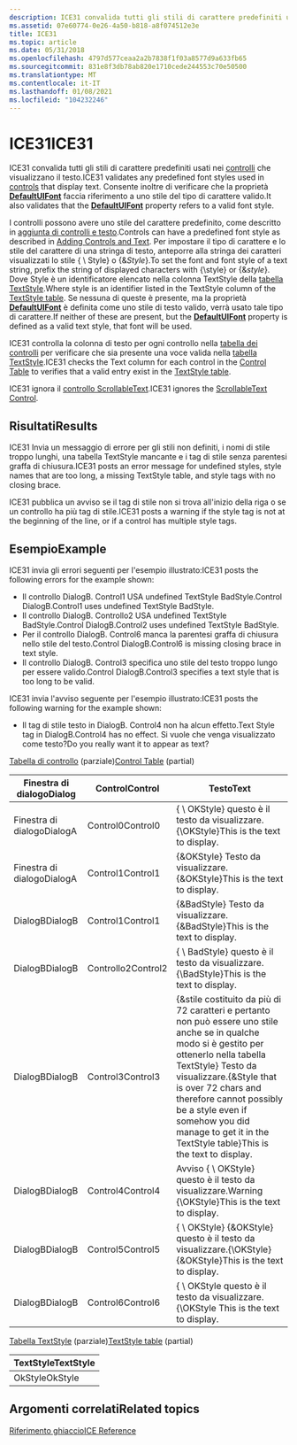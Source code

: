 ```yaml
---
description: ICE31 convalida tutti gli stili di carattere predefiniti usati nei controlli che visualizzano il testo. Consente inoltre di verificare che la proprietà DefaultUIFont faccia riferimento a uno stile del tipo di carattere valido.
ms.assetid: 07e60774-0e26-4a50-b818-a8f074512e3e
title: ICE31
ms.topic: article
ms.date: 05/31/2018
ms.openlocfilehash: 4797d577ceaa2a2b7838f1f03a8577d9a633fb65
ms.sourcegitcommit: 831e8f3db78ab820e1710cede244553c70e50500
ms.translationtype: MT
ms.contentlocale: it-IT
ms.lasthandoff: 01/08/2021
ms.locfileid: "104232246"
---
```

# <a name="ice31"></a><span data-ttu-id="6cfb0-104">ICE31</span><span class="sxs-lookup"><span data-stu-id="6cfb0-104">ICE31</span></span>

<span data-ttu-id="6cfb0-105">ICE31 convalida tutti gli stili di carattere predefiniti usati nei [controlli](controls.md) che visualizzano il testo.</span><span class="sxs-lookup"><span data-stu-id="6cfb0-105">ICE31 validates any predefined font styles used in [controls](controls.md) that display text.</span></span> <span data-ttu-id="6cfb0-106">Consente inoltre di verificare che la proprietà [**DefaultUIFont**](defaultuifont.md) faccia riferimento a uno stile del tipo di carattere valido.</span><span class="sxs-lookup"><span data-stu-id="6cfb0-106">It also validates that the [**DefaultUIFont**](defaultuifont.md) property refers to a valid font style.</span></span>

<span data-ttu-id="6cfb0-107">I controlli possono avere uno stile del carattere predefinito, come descritto in [aggiunta di controlli e testo](adding-controls-and-text.md).</span><span class="sxs-lookup"><span data-stu-id="6cfb0-107">Controls can have a predefined font style as described in [Adding Controls and Text](adding-controls-and-text.md).</span></span> <span data-ttu-id="6cfb0-108">Per impostare il tipo di carattere e lo stile del carattere di una stringa di testo, anteporre alla stringa dei caratteri visualizzati lo stile { \\ Style} o {&*Style*}.</span><span class="sxs-lookup"><span data-stu-id="6cfb0-108">To set the font and font style of a text string, prefix the string of displayed characters with {\\style} or {&*style*}.</span></span> <span data-ttu-id="6cfb0-109">Dove Style è un identificatore elencato nella colonna TextStyle della [tabella TextStyle](textstyle-table.md).</span><span class="sxs-lookup"><span data-stu-id="6cfb0-109">Where style is an identifier listed in the TextStyle column of the [TextStyle table](textstyle-table.md).</span></span> <span data-ttu-id="6cfb0-110">Se nessuna di queste è presente, ma la proprietà [**DefaultUIFont**](defaultuifont.md) è definita come uno stile di testo valido, verrà usato tale tipo di carattere.</span><span class="sxs-lookup"><span data-stu-id="6cfb0-110">If neither of these are present, but the [**DefaultUIFont**](defaultuifont.md) property is defined as a valid text style, that font will be used.</span></span>

<span data-ttu-id="6cfb0-111">ICE31 controlla la colonna di testo per ogni controllo nella [tabella dei controlli](control-table.md) per verificare che sia presente una voce valida nella [tabella TextStyle](textstyle-table.md).</span><span class="sxs-lookup"><span data-stu-id="6cfb0-111">ICE31 checks the Text column for each control in the [Control Table](control-table.md) to verifies that a valid entry exist in the [TextStyle table](textstyle-table.md).</span></span>

<span data-ttu-id="6cfb0-112">ICE31 ignora il [controllo ScrollableText](scrollabletext-control.md).</span><span class="sxs-lookup"><span data-stu-id="6cfb0-112">ICE31 ignores the [ScrollableText Control](scrollabletext-control.md).</span></span>

## <a name="results"></a><span data-ttu-id="6cfb0-113">Risultati</span><span class="sxs-lookup"><span data-stu-id="6cfb0-113">Results</span></span>

<span data-ttu-id="6cfb0-114">ICE31 Invia un messaggio di errore per gli stili non definiti, i nomi di stile troppo lunghi, una tabella TextStyle mancante e i tag di stile senza parentesi graffa di chiusura.</span><span class="sxs-lookup"><span data-stu-id="6cfb0-114">ICE31 posts an error message for undefined styles, style names that are too long, a missing TextStyle table, and style tags with no closing brace.</span></span>

<span data-ttu-id="6cfb0-115">ICE31 pubblica un avviso se il tag di stile non si trova all'inizio della riga o se un controllo ha più tag di stile.</span><span class="sxs-lookup"><span data-stu-id="6cfb0-115">ICE31 posts a warning if the style tag is not at the beginning of the line, or if a control has multiple style tags.</span></span>

## <a name="example"></a><span data-ttu-id="6cfb0-116">Esempio</span><span class="sxs-lookup"><span data-stu-id="6cfb0-116">Example</span></span>

<span data-ttu-id="6cfb0-117">ICE31 invia gli errori seguenti per l'esempio illustrato:</span><span class="sxs-lookup"><span data-stu-id="6cfb0-117">ICE31 posts the following errors for the example shown:</span></span>

-   <span data-ttu-id="6cfb0-118">Il controllo DialogB. Control1 USA undefined TextStyle BadStyle.</span><span class="sxs-lookup"><span data-stu-id="6cfb0-118">Control DialogB.Control1 uses undefined TextStyle BadStyle.</span></span>
-   <span data-ttu-id="6cfb0-119">Il controllo DialogB. Controllo2 USA undefined TextStyle BadStyle.</span><span class="sxs-lookup"><span data-stu-id="6cfb0-119">Control DialogB.Control2 uses undefined TextStyle BadStyle.</span></span>
-   <span data-ttu-id="6cfb0-120">Per il controllo DialogB. Control6 manca la parentesi graffa di chiusura nello stile del testo.</span><span class="sxs-lookup"><span data-stu-id="6cfb0-120">Control DialogB.Control6 is missing closing brace in text style.</span></span>
-   <span data-ttu-id="6cfb0-121">Il controllo DialogB. Control3 specifica uno stile del testo troppo lungo per essere valido.</span><span class="sxs-lookup"><span data-stu-id="6cfb0-121">Control DialogB.Control3 specifies a text style that is too long to be valid.</span></span>

<span data-ttu-id="6cfb0-122">ICE31 invia l'avviso seguente per l'esempio illustrato:</span><span class="sxs-lookup"><span data-stu-id="6cfb0-122">ICE31 posts the following warning for the example shown:</span></span>

-   <span data-ttu-id="6cfb0-123">Il tag di stile testo in DialogB. Control4 non ha alcun effetto.</span><span class="sxs-lookup"><span data-stu-id="6cfb0-123">Text Style tag in DialogB.Control4 has no effect.</span></span> <span data-ttu-id="6cfb0-124">Si vuole che venga visualizzato come testo?</span><span class="sxs-lookup"><span data-stu-id="6cfb0-124">Do you really want it to appear as text?</span></span>

<span data-ttu-id="6cfb0-125">[Tabella di controllo](control-table.md) (parziale)</span><span class="sxs-lookup"><span data-stu-id="6cfb0-125">[Control Table](control-table.md) (partial)</span></span>



| <span data-ttu-id="6cfb0-126">Finestra di dialogo</span><span class="sxs-lookup"><span data-stu-id="6cfb0-126">Dialog</span></span>  | <span data-ttu-id="6cfb0-127">Control</span><span class="sxs-lookup"><span data-stu-id="6cfb0-127">Control</span></span>  | <span data-ttu-id="6cfb0-128">Testo</span><span class="sxs-lookup"><span data-stu-id="6cfb0-128">Text</span></span>                                                                                                                                                                |
|---------|----------|---------------------------------------------------------------------------------------------------------------------------------------------------------------------|
| <span data-ttu-id="6cfb0-129">Finestra di dialogo</span><span class="sxs-lookup"><span data-stu-id="6cfb0-129">DialogA</span></span> | <span data-ttu-id="6cfb0-130">Control0</span><span class="sxs-lookup"><span data-stu-id="6cfb0-130">Control0</span></span> | <span data-ttu-id="6cfb0-131">{ \\ OKStyle} questo è il testo da visualizzare.</span><span class="sxs-lookup"><span data-stu-id="6cfb0-131">{\\OKStyle}This is the text to display.</span></span>                                                                                                                             |
| <span data-ttu-id="6cfb0-132">Finestra di dialogo</span><span class="sxs-lookup"><span data-stu-id="6cfb0-132">DialogA</span></span> | <span data-ttu-id="6cfb0-133">Control1</span><span class="sxs-lookup"><span data-stu-id="6cfb0-133">Control1</span></span> | <span data-ttu-id="6cfb0-134">{&OKStyle} Testo da visualizzare.</span><span class="sxs-lookup"><span data-stu-id="6cfb0-134">{&OKStyle}This is the text to display.</span></span>                                                                                                                              |
| <span data-ttu-id="6cfb0-135">DialogB</span><span class="sxs-lookup"><span data-stu-id="6cfb0-135">DialogB</span></span> | <span data-ttu-id="6cfb0-136">Control1</span><span class="sxs-lookup"><span data-stu-id="6cfb0-136">Control1</span></span> | <span data-ttu-id="6cfb0-137">{&BadStyle} Testo da visualizzare.</span><span class="sxs-lookup"><span data-stu-id="6cfb0-137">{&BadStyle}This is the text to display.</span></span>                                                                                                                             |
| <span data-ttu-id="6cfb0-138">DialogB</span><span class="sxs-lookup"><span data-stu-id="6cfb0-138">DialogB</span></span> | <span data-ttu-id="6cfb0-139">Controllo2</span><span class="sxs-lookup"><span data-stu-id="6cfb0-139">Control2</span></span> | <span data-ttu-id="6cfb0-140">{ \\ BadStyle} questo è il testo da visualizzare.</span><span class="sxs-lookup"><span data-stu-id="6cfb0-140">{\\BadStyle}This is the text to display.</span></span>                                                                                                                            |
| <span data-ttu-id="6cfb0-141">DialogB</span><span class="sxs-lookup"><span data-stu-id="6cfb0-141">DialogB</span></span> | <span data-ttu-id="6cfb0-142">Control3</span><span class="sxs-lookup"><span data-stu-id="6cfb0-142">Control3</span></span> | <span data-ttu-id="6cfb0-143">{&stile costituito da più di 72 caratteri e pertanto non può essere uno stile anche se in qualche modo si è gestito per ottenerlo nella tabella TextStyle} Testo da visualizzare.</span><span class="sxs-lookup"><span data-stu-id="6cfb0-143">{&Style that is over 72 chars and therefore cannot possibly be a style even if somehow you did manage to get it in the TextStyle table}This is the text to display.</span></span> |
| <span data-ttu-id="6cfb0-144">DialogB</span><span class="sxs-lookup"><span data-stu-id="6cfb0-144">DialogB</span></span> | <span data-ttu-id="6cfb0-145">Control4</span><span class="sxs-lookup"><span data-stu-id="6cfb0-145">Control4</span></span> | <span data-ttu-id="6cfb0-146">Avviso { \\ OKStyle} questo è il testo da visualizzare.</span><span class="sxs-lookup"><span data-stu-id="6cfb0-146">Warning {\\OKStyle}This is the text to display.</span></span>                                                                                                                     |
| <span data-ttu-id="6cfb0-147">DialogB</span><span class="sxs-lookup"><span data-stu-id="6cfb0-147">DialogB</span></span> | <span data-ttu-id="6cfb0-148">Control5</span><span class="sxs-lookup"><span data-stu-id="6cfb0-148">Control5</span></span> | <span data-ttu-id="6cfb0-149">{ \\ OKStyle} {&OKStyle} questo è il testo da visualizzare.</span><span class="sxs-lookup"><span data-stu-id="6cfb0-149">{\\OKStyle}{&OKStyle}This is the text to display.</span></span>                                                                                                                   |
| <span data-ttu-id="6cfb0-150">DialogB</span><span class="sxs-lookup"><span data-stu-id="6cfb0-150">DialogB</span></span> | <span data-ttu-id="6cfb0-151">Control6</span><span class="sxs-lookup"><span data-stu-id="6cfb0-151">Control6</span></span> | <span data-ttu-id="6cfb0-152">{ \\ OKStyle questo è il testo da visualizzare.</span><span class="sxs-lookup"><span data-stu-id="6cfb0-152">{\\OKStyle This is the text to display.</span></span>                                                                                                                             |



 

<span data-ttu-id="6cfb0-153">[Tabella TextStyle](textstyle-table.md) (parziale)</span><span class="sxs-lookup"><span data-stu-id="6cfb0-153">[TextStyle table](textstyle-table.md) (partial)</span></span>



| <span data-ttu-id="6cfb0-154">TextStyle</span><span class="sxs-lookup"><span data-stu-id="6cfb0-154">TextStyle</span></span> |
|-----------|
| <span data-ttu-id="6cfb0-155">OkStyle</span><span class="sxs-lookup"><span data-stu-id="6cfb0-155">OkStyle</span></span>   |



 

## <a name="related-topics"></a><span data-ttu-id="6cfb0-156">Argomenti correlati</span><span class="sxs-lookup"><span data-stu-id="6cfb0-156">Related topics</span></span>

<dl> <dt>

[<span data-ttu-id="6cfb0-157">Riferimento ghiaccio</span><span class="sxs-lookup"><span data-stu-id="6cfb0-157">ICE Reference</span></span>](ice-reference.md)
</dt> </dl>

 

 



